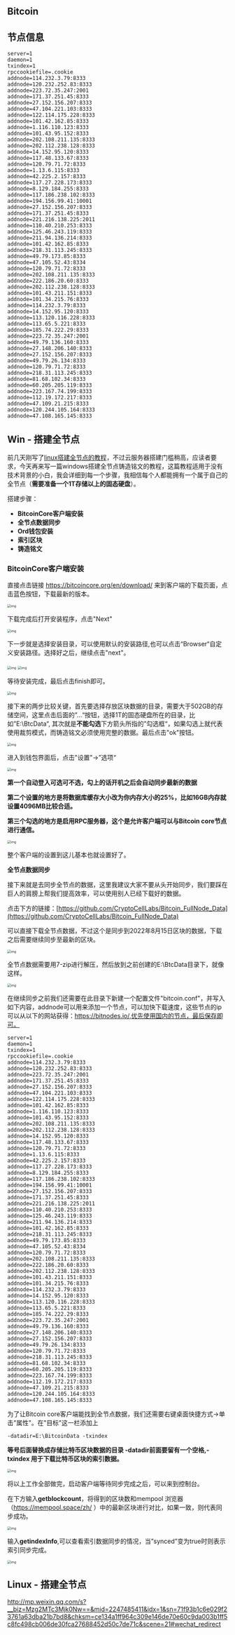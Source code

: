 ## Bitcoin

## 节点信息

```
server=1
daemon=1
txindex=1
rpccookiefile=.cookie
addnode=114.232.3.79:8333
addnode=120.232.252.83:8333
addnode=223.72.35.247:2001
addnode=171.37.251.45:8333
addnode=27.152.156.207:8333
addnode=47.104.221.103:8333
addnode=122.114.175.228:8333
addnode=101.42.162.85:8333
addnode=1.116.110.123:8333
addnode=101.43.95.152:8333
addnode=202.108.211.135:8333
addnode=202.112.238.128:8333
addnode=14.152.95.120:8333
addnode=117.48.133.67:8333
addnode=120.79.71.72:8333
addnode=1.13.6.115:8333
addnode=42.225.2.157:8333
addnode=117.27.228.173:8333
addnode=8.129.184.255:8333
addnode=117.186.238.102:8333
addnode=194.156.99.41:10001
addnode=27.152.156.207:8333
addnode=171.37.251.45:8333
addnode=221.216.138.225:2011
addnode=110.40.210.253:8333
addnode=125.46.243.119:8333
addnode=211.94.136.214:8333
addnode=101.42.162.85:8333
addnode=218.31.113.245:8333
addnode=49.79.173.85:8333
addnode=47.105.52.43:8334
addnode=120.79.71.72:8333
addnode=202.108.211.135:8333
addnode=222.186.20.60:8333
addnode=202.112.238.128:8333
addnode=101.43.211.151:8333
addnode=101.34.215.76:8333
addnode=114.232.3.79:8333
addnode=14.152.95.120:8333
addnode=113.120.116.228:8333
addnode=113.65.5.221:8333
addnode=185.74.222.29:8333
addnode=223.72.35.247:2001
addnode=49.79.136.160:8333
addnode=27.148.206.140:8333
addnode=27.152.156.207:8333
addnode=49.79.26.134:8333
addnode=120.79.71.72:8333
addnode=218.31.113.245:8333
addnode=81.68.102.34:8333
addnode=60.205.205.119:8333
addnode=223.167.74.199:8333
addnode=112.19.172.217:8333
addnode=47.109.21.215:8333
addnode=120.244.105.164:8333
addnode=47.108.165.145:8333
```

## Win - 搭建全节点

前几天刚写了[linux搭建全节点的教程](http://mp.weixin.qq.com/s?__biz=Mzg2MTc3Mjk0Nw==&mid=2247485411&idx=1&sn=71f93b1c6e029f23761a63dba21b7bd8&chksm=ce134a1ff964c309e146de70e60c9da003b1ff5c8fc498cb006de30fca27688452d50c7de71c&scene=21#wechat_redirect)，不过云服务器搭建门槛稍高，应读者要求，今天再来写一篇windows搭建全节点铸造铭文的教程，这篇教程适用于没有技术背景的小白，我会详细到每一个步骤，我相信每个人都能拥有一个属于自己的全节点（**需要准备一个1T存储以上的固态硬盘**）。

搭建步骤：

- **BitcoinCore客户端安装**
- **全节点数据同步**
- **Ord钱包安装**
- **索引区块**
- **铸造铭文**

### BitcoinCore客户端安装

直接点击链接 https://bitcoincore.org/en/download/ 来到客户端的下载页面，点击蓝色按钮，下载最新的版本。

<img src="https://static.yoouu.cn/imgs/doc/blockchain/bitcoin/202311292236261.png" alt="img" style="zoom: 50%;" />

下载完成后打开安装程序，点击"Next"

<img src="https://static.yoouu.cn/imgs/doc/blockchain/bitcoin/202311292236186.png" alt="img" style="zoom:50%;" />

下一步就是选择安装目录，可以使用默认的安装路径,也可以点击“Browser“自定义安装路径。选择好之后，继续点击"next"。

<img src="https://static.yoouu.cn/imgs/doc/blockchain/bitcoin/202311292237342.png" alt="img" style="zoom:50%;" />

<img src="https://static.yoouu.cn/imgs/doc/blockchain/bitcoin/202311292238987.png" alt="img" style="zoom:50%;" />

等待安装完成，最后点击finish即可。

<img src="https://static.yoouu.cn/imgs/doc/blockchain/bitcoin/202311292238148.png" alt="img" style="zoom:50%;" />

接下来的两步比较关键，首先要选择存放区块数据的目录，需要大于502GB的存储空间，这里点击后面的”...“按钮，选择1T的固态硬盘所在的目录，比如”E:\BtcData“, 其次就是**不能勾选**下方箭头所指的”勾选框“，如果勾选上就代表使用裁剪模式，而铸造铭文必须使用完整的数据。最后点击"ok"按钮。

<img src="https://static.yoouu.cn/imgs/doc/blockchain/bitcoin/202311292238390.png" alt="img" style="zoom:50%;" />

进入到钱包界面后，点击"设置"->”选项“

<img src="https://static.yoouu.cn/imgs/doc/blockchain/bitcoin/202311292238459.png" alt="img" style="zoom:50%;" />

**第一个自动登入可选可不选，勾上的话开机之后会自动同步最新的数据**

**第二个设置的地方是将数据库缓存大小改为你内存大小的25%，比如16GB内存就设置4096MB比较合适。**

**第三个勾选的地方是启用RPC服务器，这个是允许客户端可以与Bitcoin core节点进行通信。**

<img src="https://static.yoouu.cn/imgs/doc/blockchain/bitcoin/202311292239285.png" alt="img" style="zoom:50%;" />

整个客户端的设置到这儿基本也就设置好了。

**全节点数据同步**

接下来就是去同步全节点的数据，这里我建议大家不要从头开始同步，我们要踩在巨人的肩膀上帮我们提高效率，可以使用别人已经下载好的数据。

点击下方的链接：[https://github.com/CryptoCellLabs/Bitcoin_FullNode_Data](https://github.com/CryptoCellLabs/Bitcoin_FullNode_Data)

可以直接下载全节点数据，不过这个是同步到2022年8月15日区块的数据，下载之后需要继续同步至最新的区块。

<img src="https://static.yoouu.cn/imgs/doc/blockchain/bitcoin/202311292239858.png" alt="img" style="zoom:50%;" />

全节点数据需要用7-zip进行解压，然后放到之前创建的E:\BtcData目录下，就像这样。

<img src="https://static.yoouu.cn/imgs/doc/blockchain/bitcoin/202311292239752.png" alt="img" style="zoom:50%;" />

在继续同步之前我们还需要在此目录下新建一个配置文件"bitcoin.conf"，并写入如下内容，addnode可以用来添加一个节点，可以加快下载速度，这些节点的ip可以从以下的网站获得：https://bitnodes.io/,优先使用国内的节点，最后保存即可。

```
server=1
daemon=1
txindex=1
rpccookiefile=.cookie
addnode=114.232.3.79:8333
addnode=120.232.252.83:8333
addnode=223.72.35.247:2001
addnode=171.37.251.45:8333
addnode=27.152.156.207:8333
addnode=47.104.221.103:8333
addnode=122.114.175.228:8333
addnode=101.42.162.85:8333
addnode=1.116.110.123:8333
addnode=101.43.95.152:8333
addnode=202.108.211.135:8333
addnode=202.112.238.128:8333
addnode=14.152.95.120:8333
addnode=117.48.133.67:8333
addnode=120.79.71.72:8333
addnode=1.13.6.115:8333
addnode=42.225.2.157:8333
addnode=117.27.228.173:8333
addnode=8.129.184.255:8333
addnode=117.186.238.102:8333
addnode=194.156.99.41:10001
addnode=27.152.156.207:8333
addnode=171.37.251.45:8333
addnode=221.216.138.225:2011
addnode=110.40.210.253:8333
addnode=125.46.243.119:8333
addnode=211.94.136.214:8333
addnode=101.42.162.85:8333
addnode=218.31.113.245:8333
addnode=49.79.173.85:8333
addnode=47.105.52.43:8334
addnode=120.79.71.72:8333
addnode=202.108.211.135:8333
addnode=222.186.20.60:8333
addnode=202.112.238.128:8333
addnode=101.43.211.151:8333
addnode=101.34.215.76:8333
addnode=114.232.3.79:8333
addnode=14.152.95.120:8333
addnode=113.120.116.228:8333
addnode=113.65.5.221:8333
addnode=185.74.222.29:8333
addnode=223.72.35.247:2001
addnode=49.79.136.160:8333
addnode=27.148.206.140:8333
addnode=27.152.156.207:8333
addnode=49.79.26.134:8333
addnode=120.79.71.72:8333
addnode=218.31.113.245:8333
addnode=81.68.102.34:8333
addnode=60.205.205.119:8333
addnode=223.167.74.199:8333
addnode=112.19.172.217:8333
addnode=47.109.21.215:8333
addnode=120.244.105.164:8333
addnode=47.108.165.145:8333
```

为了让Bitcoin core客户端能找到全节点数据，我们还需要右键桌面快捷方式->单击"属性"。在"目标"这一栏添加上

```
-datadir=E:\BitcoinData -txindex
```

**等号后面替换成存储比特币区块数据的目录 -datadir前面要留有一个空格,-txindex 用于下载比特币区块的索引数据。**

<img src="https://static.yoouu.cn/imgs/doc/blockchain/bitcoin/202311292240495.png" alt="img" style="zoom:50%;" />

将以上工作全部做完，启动客户端等待同步完成之后，可以来到控制台。

在下方输入**getblockcount**，将得到的区块数和mempool 浏览器（https://mempool.space/zh/ ）中的最新区块进行对比，如果一致，则代表同步成功。

<img src="https://static.yoouu.cn/imgs/doc/blockchain/bitcoin/202311292240976.png" alt="img" style="zoom:50%;" />

输入**getindexInfo**,可以查看索引数据同步的情况，当”synced”变为true时则表示索引同步完成。

<img src="https://static.yoouu.cn/imgs/doc/blockchain/bitcoin/202311292240901.png" alt="img" style="zoom:50%;" />

## Linux - 搭建全节点

http://mp.weixin.qq.com/s?__biz=Mzg2MTc3Mjk0Nw==&mid=2247485411&idx=1&sn=71f93b1c6e029f23761a63dba21b7bd8&chksm=ce134a1ff964c309e146de70e60c9da003b1ff5c8fc498cb006de30fca27688452d50c7de71c&scene=21#wechat_redirect
